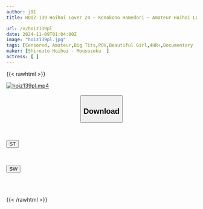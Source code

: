 ```yaml
---
author: j91
title: HOIZ-139 Hoihoi Lover 24 ~ Konokono Hamedori ~ Amateur Hoihoi LOVER, Personal Shooting, Couple, Home, Amateur, Beautiful Girl, Gonzo, Big Breasts, Beautiful Breasts, Beautiful Ass, Neat, Facial, Waist, M Girl, Cosplay, Chinese Dress, Companion, Big Dick, Huge Cock, Slender

url: /v/hoiz139pl
date: 2024-11-09T01:04:00Z
image: "hoiz139pl.jpg"
tags: [Censored, Amateur,Big Tits,POV,Beautiful Girl,4HR+,Documentary	]
maker: [Shirouto Hoihoi - Mousozoku  ]
actress: [ ]
---
```



{{< rawhtml >}}

<div class="video" data-videoid="0Bx0KMq9DdiAwv">
    <a href="javascript:;">
        <img src="/v/hoiz139pl/hoiz139pl.jpg" width="WIDTH" height="HEIGHT" alt="hoiz139pl.mp4" loading="lazy">
    </a>
</div>

<script type="text/javascript" src="https://j91.asia/asset/on-demand-st.js"></script>

<br>
  <link rel="stylesheet" href="https://j91.asia/asset/bs5.css">
  
  <center>
  <button class="btn btn-primary" type="button" data-bs-toggle="collapse" data-bs-target=".multi-collapse" aria-expanded="false" aria-controls="multiCollapseExample1 multiCollapseExample2"><h2>Download</h2></button></center>
</p>
<div class="row">
  <div class="col">
    <div class="collapse multi-collapse" id="multiCollapseExample1">
      <div class="card card-body">
	      	      <br>
<div class="buttons">  
<p><a href="/v/hoiz139pl/st.html" target="_blank"><button class="btn-hover color-3"><i class="fa fa-download"></i> ST</button></a></p></div>
    </div>
  </div>
</div>
  <div class="col">
    <div class="collapse multi-collapse" id="multiCollapseExample2">
      <div class="card card-body">
	      <br>
<div class="buttons">
<p><a href="/v/hoiz139pl/sw.html" target="_blank"><button class="btn-hover color-2"><i class="fa fa-download"></i> SW</button></a></p></div>
<br><br>
      </div>
    </div>
  </div>
</div>

{{< /rawhtml >}}